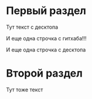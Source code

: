 # Первый раздел

Тут текст c десктопа

И еще одна строчка с гитхаба!!!

И еще одна строчка с десктопа

# Второй раздел

 Тут тоже текст
 
